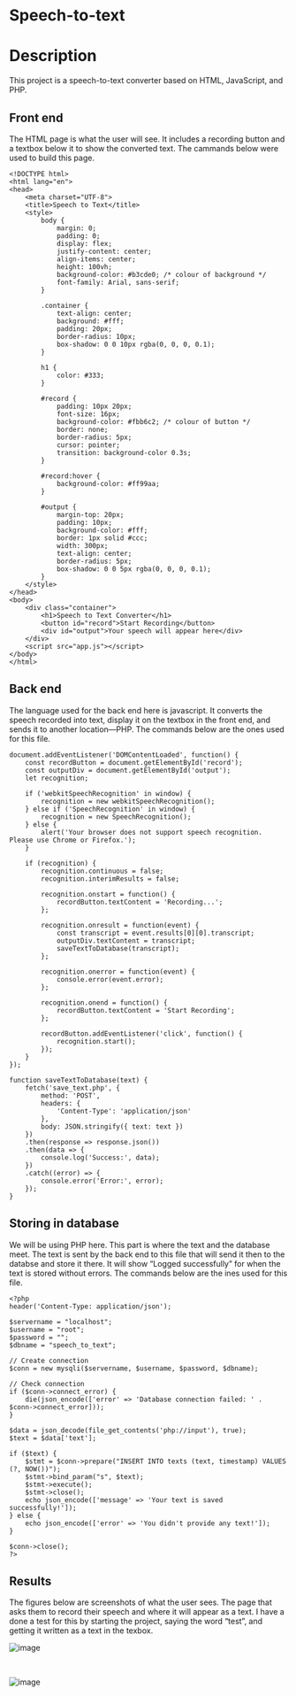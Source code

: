 # Speech-to-text
# Description 
This project is a speech-to-text converter based on HTML, JavaScript, and PHP. 

## Front end
The HTML page is what the user will see. It includes a recording button and a textbox below it to show the converted text. The cammands below were used to build this page. 
```
<!DOCTYPE html>
<html lang="en">
<head>
    <meta charset="UTF-8">
    <title>Speech to Text</title>
    <style>
        body {
            margin: 0;
            padding: 0;
            display: flex;
            justify-content: center;
            align-items: center;
            height: 100vh;
            background-color: #b3cde0; /* colour of background */
            font-family: Arial, sans-serif;
        }

        .container {
            text-align: center;
            background: #fff;
            padding: 20px;
            border-radius: 10px;
            box-shadow: 0 0 10px rgba(0, 0, 0, 0.1);
        }

        h1 {
            color: #333;
        }

        #record {
            padding: 10px 20px;
            font-size: 16px;
            background-color: #fbb6c2; /* colour of button */
            border: none;
            border-radius: 5px;
            cursor: pointer;
            transition: background-color 0.3s;
        }

        #record:hover {
            background-color: #ff99aa;
        }

        #output {
            margin-top: 20px;
            padding: 10px;
            background-color: #fff;
            border: 1px solid #ccc;
            width: 300px;
            text-align: center;
            border-radius: 5px;
            box-shadow: 0 0 5px rgba(0, 0, 0, 0.1);
        }
    </style>
</head>
<body>
    <div class="container">
        <h1>Speech to Text Converter</h1>
        <button id="record">Start Recording</button>
        <div id="output">Your speech will appear here</div>
    </div>
    <script src="app.js"></script>   
</body>
</html>
```

## Back end 
The language used for the back end here is javascript. It converts the speech recorded into text, display it on the textbox in the front end, and sends it to another location—PHP. The commands below are the ones used for this file. 
```
document.addEventListener('DOMContentLoaded', function() {
    const recordButton = document.getElementById('record');
    const outputDiv = document.getElementById('output');
    let recognition;

    if ('webkitSpeechRecognition' in window) {
        recognition = new webkitSpeechRecognition();
    } else if ('SpeechRecognition' in window) {
        recognition = new SpeechRecognition();
    } else {
        alert('Your browser does not support speech recognition. Please use Chrome or Firefox.');
    }

    if (recognition) {
        recognition.continuous = false;
        recognition.interimResults = false;

        recognition.onstart = function() {
            recordButton.textContent = 'Recording...';
        };

        recognition.onresult = function(event) {
            const transcript = event.results[0][0].transcript;
            outputDiv.textContent = transcript;
            saveTextToDatabase(transcript);
        };

        recognition.onerror = function(event) {
            console.error(event.error);
        };

        recognition.onend = function() {
            recordButton.textContent = 'Start Recording';
        };

        recordButton.addEventListener('click', function() {
            recognition.start();
        });
    }
});

function saveTextToDatabase(text) {
    fetch('save_text.php', {
        method: 'POST',
        headers: {
            'Content-Type': 'application/json'
        },
        body: JSON.stringify({ text: text })
    })
    .then(response => response.json())
    .then(data => {
        console.log('Success:', data);
    })
    .catch((error) => {
        console.error('Error:', error);
    });
}
```

## Storing in database 
We will be using PHP here. This part is where the text and the database meet. The text is sent by the back end to this file that will send it then to the databse and store it there. It will show “Logged successfully” for when the text is stored without errors. The commands below are the ines used for this file. 
```
<?php
header('Content-Type: application/json');

$servername = "localhost";
$username = "root";
$password = "";
$dbname = "speech_to_text";

// Create connection
$conn = new mysqli($servername, $username, $password, $dbname);

// Check connection
if ($conn->connect_error) {
    die(json_encode(['error' => 'Database connection failed: ' . $conn->connect_error]));
}

$data = json_decode(file_get_contents('php://input'), true);
$text = $data['text'];

if ($text) {
    $stmt = $conn->prepare("INSERT INTO texts (text, timestamp) VALUES (?, NOW())");
    $stmt->bind_param("s", $text);
    $stmt->execute();
    $stmt->close();
    echo json_encode(['message' => 'Your text is saved successfully!']);
} else {
    echo json_encode(['error' => 'You didn't provide any text!']);
}

$conn->close();
?>
```

## Results 
The figures below are screenshots of what the user sees. The page that asks them to record their speech and where it will appear as a text. I have a done a test for this by starting the project, saying the word “test”, and getting it written as a text in the texbox. 

 ![image](https://github.com/user-attachments/assets/983ff567-a1ba-480b-934e-3966735a98c1)

<br /> 

 ![image](https://github.com/user-attachments/assets/9c377d46-517a-40d0-b73d-a08509e9566d)


